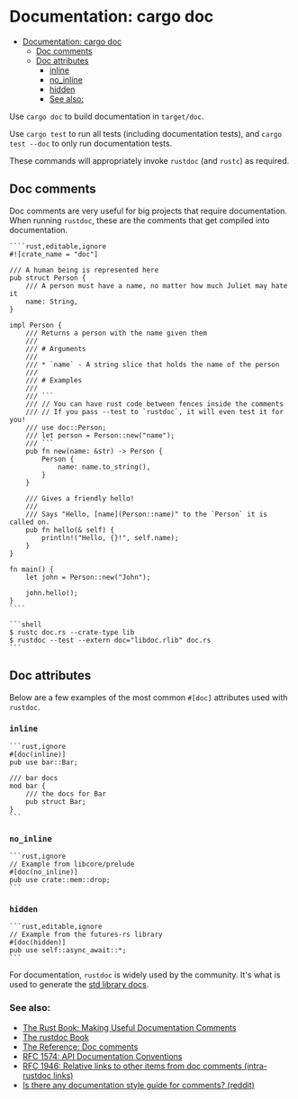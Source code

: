 # Documentation: cargo doc

<!--ts-->
* [Documentation: cargo doc](#documentation-cargo-doc)
   * [Doc comments](#doc-comments)
   * [Doc attributes](#doc-attributes)
      * [inline](#inline)
      * [no_inline](#no_inline)
      * [hidden](#hidden)
      * [See also:](#see-also)

<!-- Created by https://github.com/ekalinin/github-markdown-toc -->
<!-- Added by: runner, at: Mon Jan  2 08:17:20 UTC 2023 -->

<!--te-->
Use `cargo doc` to build documentation in `target/doc`.

Use `cargo test` to run all tests (including documentation tests), and `cargo test --doc` to only run documentation tests.

These commands will appropriately invoke `rustdoc` (and `rustc`) as required.

## Doc comments

Doc comments are very useful for big projects that require documentation. When
running `rustdoc`, these are the comments that get compiled into
documentation.

~~~admonish tip title="They are denoted by a *///*, and support [Markdown]." collapsible=true
````rust,editable,ignore
#![crate_name = "doc"]

/// A human being is represented here
pub struct Person {
    /// A person must have a name, no matter how much Juliet may hate it
    name: String,
}

impl Person {
    /// Returns a person with the name given them
    ///
    /// # Arguments
    ///
    /// * `name` - A string slice that holds the name of the person
    ///
    /// # Examples
    ///
    /// ```
    /// // You can have rust code between fences inside the comments
    /// // If you pass --test to `rustdoc`, it will even test it for you!
    /// use doc::Person;
    /// let person = Person::new("name");
    /// ```
    pub fn new(name: &str) -> Person {
        Person {
            name: name.to_string(),
        }
    }

    /// Gives a friendly hello!
    ///
    /// Says "Hello, [name](Person::name)" to the `Person` it is called on.
    pub fn hello(& self) {
        println!("Hello, {}!", self.name);
    }
}

fn main() {
    let john = Person::new("John");

    john.hello();
}
````
~~~

~~~admonish tip title="To run the tests, first build the code as a library, then tell *rustdoc* where to find the library so it can link it into each doctest program:" collapsible=true
```shell
$ rustc doc.rs --crate-type lib
$ rustdoc --test --extern doc="libdoc.rlib" doc.rs
```
~~~

## Doc attributes

Below are a few examples of the most common `#[doc]` attributes used with `rustdoc`.

### `inline`

~~~admonish tip title="Used to inline docs, instead of linking out to separate page." collapsible=true
```rust,ignore
#[doc(inline)]
pub use bar::Bar;

/// bar docs
mod bar {
    /// the docs for Bar
    pub struct Bar;
}
```
~~~

### `no_inline`

~~~admonish tip title="Used to prevent linking out to separate page or anywhere." collapsible=true
```rust,ignore
// Example from libcore/prelude
#[doc(no_inline)]
pub use crate::mem::drop;
```
~~~

### `hidden`

~~~admonish tip title="Using this tells *rustdoc* not to include this in documentation:" collapsible=true
```rust,editable,ignore
// Example from the futures-rs library
#[doc(hidden)]
pub use self::async_await::*;
```
~~~

For documentation, `rustdoc` is widely used by the community. It's what is used to generate the [std library docs](https://doc.rust-lang.org/std/).

### See also:

- [The Rust Book: Making Useful Documentation Comments][book]
- [The rustdoc Book][rustdoc-book]
- [The Reference: Doc comments][ref-comments]
- [RFC 1574: API Documentation Conventions][api-conv]
- [RFC 1946: Relative links to other items from doc comments (intra-rustdoc links)][intra-links]
- [Is there any documentation style guide for comments? (reddit)][reddit]

[markdown]: https://en.wikipedia.org/wiki/Markdown

[book]: https://doc.rust-lang.org/book/ch14-02-publishing-to-crates-io.html#making-useful-documentation-comments

[ref-comments]: https://doc.rust-lang.org/stable/reference/comments.html#doc-comments

[rustdoc-book]: https://doc.rust-lang.org/rustdoc/index.html

[api-conv]: https://rust-lang.github.io/rfcs/1574-more-api-documentation-conventions.html#appendix-a-full-conventions-text

[intra-links]: https://rust-lang.github.io/rfcs/1946-intra-rustdoc-links.html

[reddit]: https://www.reddit.com/r/rust/comments/ahb50s/is_there_any_documentation_style_guide_for/
